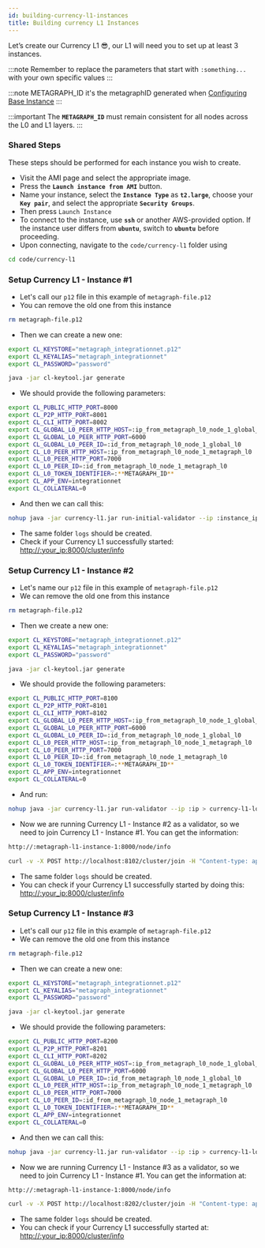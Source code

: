 ```yaml
---
id: building-currency-l1-instances
title: Building currency L1 Instances
---
```



Let’s create our Currency L1 😎, our L1 will need you to set up at least 3 instances. 

:::note
 Remember to replace the parameters that start with `:something...` with your own specific values 
:::

:::note
 METAGRAPH_ID it's the metagraphID generated when [Configuring Base Instance](/sdk/guides/setup-a-metagraph/base-instance/configuring-base-instance)
:::

:::important
The **`METAGRAPH_ID`** must remain consistent for all nodes across the L0 and L1 layers.
:::

### Shared Steps

These steps should be performed for each instance you wish to create.

- Visit the AMI page and select the appropriate image.
- Press the **`Launch instance from AMI`** button.
- Name your instance, select the **`Instance Type`** as **`t2.large`**, choose your **`Key pair`**, and select the appropriate **`Security Groups`**.
- Then press `Launch Instance`
- To connect to the instance, use **`ssh`** or another AWS-provided option. If the instance user differs from **`ubuntu`**, switch to **`ubuntu`** before proceeding.
- Upon connecting, navigate to the `code/currency-l1` folder using

```bash
cd code/currency-l1
```

### Setup Currency L1 - Instance #1

- Let's call our `p12` file in this example of `metagraph-file.p12`
- You can remove the old one from this instance

```bash
rm metagraph-file.p12
```

- Then we can create a new one:

```bash
export CL_KEYSTORE="metagraph_integrationnet.p12"
export CL_KEYALIAS="metagraph_integrationnet"
export CL_PASSWORD="password"

java -jar cl-keytool.jar generate
```

- We should provide the following parameters:

```bash
export CL_PUBLIC_HTTP_PORT=8000
export CL_P2P_HTTP_PORT=8001
export CL_CLI_HTTP_PORT=8002
export CL_GLOBAL_L0_PEER_HTTP_HOST=:ip_from_metagraph_l0_node_1_global_l0
export CL_GLOBAL_L0_PEER_HTTP_PORT=6000
export CL_GLOBAL_L0_PEER_ID=:id_from_metagraph_l0_node_1_global_l0
export CL_L0_PEER_HTTP_HOST=:ip_from_metagraph_l0_node_1_metagraph_l0
export CL_L0_PEER_HTTP_PORT=7000
export CL_L0_PEER_ID=:id_from_metagraph_l0_node_1_metagraph_l0
export CL_L0_TOKEN_IDENTIFIER=:**METAGRAPH_ID**
export CL_APP_ENV=integrationnet
export CL_COLLATERAL=0
```

- And then we can call this:

```bash
nohup java -jar currency-l1.jar run-initial-validator --ip :instance_ip > metagprah-l1-logs.log 2>&1 &
```

- The same folder `logs` should be created.
- Check if your Currency L1 successfully started:
[http://:your_ip:8000/cluster/info](https://www.notion.so/Generating-Base-Instance-39cef6eda5e346939184d18855312044?pvs=21)

### Setup Currency L1 - Instance #2

- Let's name our `p12` file in this example of `metagraph-file.p12`
- We can remove the old one from this instance

```bash
rm metagraph-file.p12
```

- Then we create a new one:

```bash
export CL_KEYSTORE="metagraph_integrationnet.p12"
export CL_KEYALIAS="metagraph_integrationnet"
export CL_PASSWORD="password"

java -jar cl-keytool.jar generate
```

- We should provide the following parameters:

```bash
export CL_PUBLIC_HTTP_PORT=8100
export CL_P2P_HTTP_PORT=8101
export CL_CLI_HTTP_PORT=8102
export CL_GLOBAL_L0_PEER_HTTP_HOST=:ip_from_metagraph_l0_node_1_global_l0
export CL_GLOBAL_L0_PEER_HTTP_PORT=6000
export CL_GLOBAL_L0_PEER_ID=:id_from_metagraph_l0_node_1_global_l0
export CL_L0_PEER_HTTP_HOST=:ip_from_metagraph_l0_node_1_metagraph_l0
export CL_L0_PEER_HTTP_PORT=7000
export CL_L0_PEER_ID=:id_from_metagraph_l0_node_1_metagraph_l0
export CL_L0_TOKEN_IDENTIFIER=:**METAGRAPH_ID**
export CL_APP_ENV=integrationnet
export CL_COLLATERAL=0
```

- And run:

```bash
nohup java -jar currency-l1.jar run-validator --ip :ip > currency-l1-logs.log 2>&1 &
```

- Now we are running Currency L1 - Instance #2 as a validator, so we need to join Currency L1 - Instance #1. You can get the information:

```bash
http://:metagraph-l1-instance-1:8000/node/info
```

```bash
curl -v -X POST http://localhost:8102/cluster/join -H "Content-type: application/json" -d '{ "id":":id_from_currency_l1_1", "ip": ":ip_from_currency_l1", "p2pPort": 8001 }'
```

- The same folder `logs` should be created.
- You can check if your Currency L1 successfully started by doing this:
[http://:your_ip:8000/cluster/info](https://www.notion.so/Generating-Base-Instance-39cef6eda5e346939184d18855312044?pvs=21)

### Setup Currency L1 - Instance #3

- Let's call our `p12` file in this example of `metagraph-file.p12`
- We can remove the old one from this instance

```bash
rm metagraph-file.p12
```

- Then we can create a new one:

```bash
export CL_KEYSTORE="metagraph_integrationnet.p12"
export CL_KEYALIAS="metagraph_integrationnet"
export CL_PASSWORD="password"

java -jar cl-keytool.jar generate
```

- We should provide the following parameters:

```bash
export CL_PUBLIC_HTTP_PORT=8200
export CL_P2P_HTTP_PORT=8201
export CL_CLI_HTTP_PORT=8202
export CL_GLOBAL_L0_PEER_HTTP_HOST=:ip_from_metagraph_l0_node_1_global_l0
export CL_GLOBAL_L0_PEER_HTTP_PORT=6000
export CL_GLOBAL_L0_PEER_ID=:id_from_metagraph_l0_node_1_global_l0
export CL_L0_PEER_HTTP_HOST=:ip_from_metagraph_l0_node_1_metagraph_l0
export CL_L0_PEER_HTTP_PORT=7000
export CL_L0_PEER_ID=:id_from_metagraph_l0_node_1_metagraph_l0
export CL_L0_TOKEN_IDENTIFIER=:**METAGRAPH_ID**
export CL_APP_ENV=integrationnet
export CL_COLLATERAL=0
```

- And then we can call this:

```bash
nohup java -jar currency-l1.jar run-validator --ip :ip > currency-l1-logs.log 2>&1 &
```

- Now we are running Currency L1 - Instance #3 as a validator, so we need to join Currency L1 - Instance #1. You can get the information at:

```bash
http://:metagraph-l1-instance-1:8000/node/info
```

```bash
curl -v -X POST http://localhost:8202/cluster/join -H "Content-type: application/json" -d '{ "id":":id_from_currency_l1_1", "ip": ":ip_from_currency_l1", "p2pPort": 8001 }'
```

- The same folder `logs` should be created.
- You can check if your Currency L1 successfully started at:
[http://:your_ip:8000/cluster/info](https://www.notion.so/Generating-Base-Instance-39cef6eda5e346939184d18855312044?pvs=21)